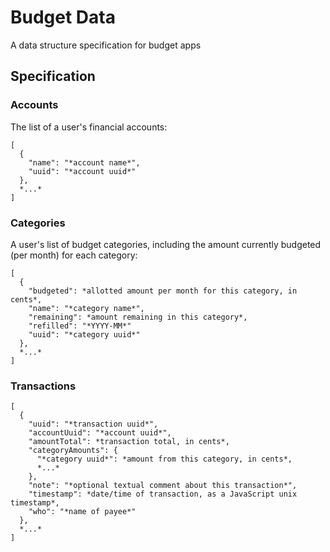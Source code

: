 # Budget Data
A data structure specification for budget apps

## Specification

### Accounts

The list of a user's financial accounts:

    [
      {
        "name": "*account name*",
        "uuid": "*account uuid*"
      },
      *...*
    ]

### Categories

A user's list of budget categories, including the amount currently budgeted (per
month) for each category:

    [
      {
        "budgeted": *allotted amount per month for this category, in cents*,
        "name": "*category name*",
        "remaining": *amount remaining in this category*,
        "refilled": "*YYYY-MM*"
        "uuid": "*category uuid*"
      },
      *...*
    ]

### Transactions

    [
      {
        "uuid": "*transaction uuid*",
        "accountUuid": "*account uuid*",
        "amountTotal": *transaction total, in cents*,
        "categoryAmounts": {
          "*category uuid*": *amount from this category, in cents*,
          *...*
        },
        "note": "*optional textual comment about this transaction*",
        "timestamp": *date/time of transaction, as a JavaScript unix timestamp*,
        "who": "*name of payee*"
      },
      *...*
    ]

